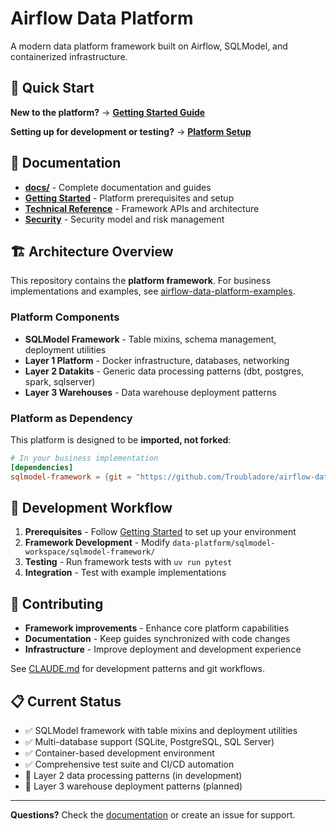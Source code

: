 # Airflow Data Platform

A modern data platform framework built on Airflow, SQLModel, and containerized infrastructure.

## 🚀 Quick Start

**New to the platform?** → **[Getting Started Guide](docs/)**

**Setting up for development or testing?** → **[Platform Setup](docs/getting-started.md)**

## 📖 Documentation

- **[docs/](docs/)** - Complete documentation and guides
- **[Getting Started](docs/getting-started.md)** - Platform prerequisites and setup
- **[Technical Reference](docs/technical-reference.md)** - Framework APIs and architecture
- **[Security](docs/SECURITY-RISK-ACCEPTANCE.md)** - Security model and risk management

## 🏗️ Architecture Overview

This repository contains the **platform framework**. For business implementations and examples, see [airflow-data-platform-examples](https://github.com/Troubladore/airflow-data-platform-examples).

### Platform Components

- **SQLModel Framework** - Table mixins, schema management, deployment utilities
- **Layer 1 Platform** - Docker infrastructure, databases, networking
- **Layer 2 Datakits** - Generic data processing patterns (dbt, postgres, spark, sqlserver)
- **Layer 3 Warehouses** - Data warehouse deployment patterns

### Platform as Dependency

This platform is designed to be **imported, not forked**:

```toml
# In your business implementation
[dependencies]
sqlmodel-framework = {git = "https://github.com/Troubladore/airflow-data-platform.git", branch = "main", subdirectory = "data-platform/sqlmodel-workspace/sqlmodel-framework"}
```

## 🧪 Development Workflow

1. **Prerequisites** - Follow [Getting Started](docs/getting-started.md) to set up your environment
2. **Framework Development** - Modify `data-platform/sqlmodel-workspace/sqlmodel-framework/`
3. **Testing** - Run framework tests with `uv run pytest`
4. **Integration** - Test with example implementations

## 🤝 Contributing

- **Framework improvements** - Enhance core platform capabilities
- **Documentation** - Keep guides synchronized with code changes
- **Infrastructure** - Improve deployment and development experience

See [CLAUDE.md](CLAUDE.md) for development patterns and git workflows.

## 📋 Current Status

- ✅ SQLModel framework with table mixins and deployment utilities
- ✅ Multi-database support (SQLite, PostgreSQL, SQL Server)
- ✅ Container-based development environment
- ✅ Comprehensive test suite and CI/CD automation
- 🚧 Layer 2 data processing patterns (in development)
- 🚧 Layer 3 warehouse deployment patterns (planned)

---

**Questions?** Check the [documentation](docs/) or create an issue for support.
